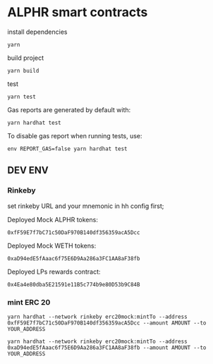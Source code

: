 # ALPHR smart contracts

install dependencies 

    yarn

build project

    yarn build

test

    yarn test

Gas reports are generated by default with:

    yarn hardhat test

To disable gas report when running tests, use:

    env REPORT_GAS=false yarn hardhat test

## DEV ENV
### Rinkeby
set rinkeby URL and your mnemonic in hh config first;

Deployed Mock ALPHR tokens:

    0xfF59E7f7bC71c50DaF970B140df356359acA5Dcc

Deployed Mock WETH tokens: 

    0xaD94edE5fAaac6f75E6D9Aa286a3FC1AA8aF38fb
Deployed LPs rewards contract: 

    0x4Ea4e80dba5E21591e11B5c774b9e80D53b9C84B


### mint ERC 20

    yarn hardhat --network rinkeby erc20mock:mintTo --address 0xfF59E7f7bC71c50DaF970B140df356359acA5Dcc --amount AMOUNT --to YOUR_ADDRESS

    yarn hardhat --network rinkeby erc20mock:mintTo --address 0xaD94edE5fAaac6f75E6D9Aa286a3FC1AA8aF38fb --amount AMOUNT --to YOUR_ADDRESS

